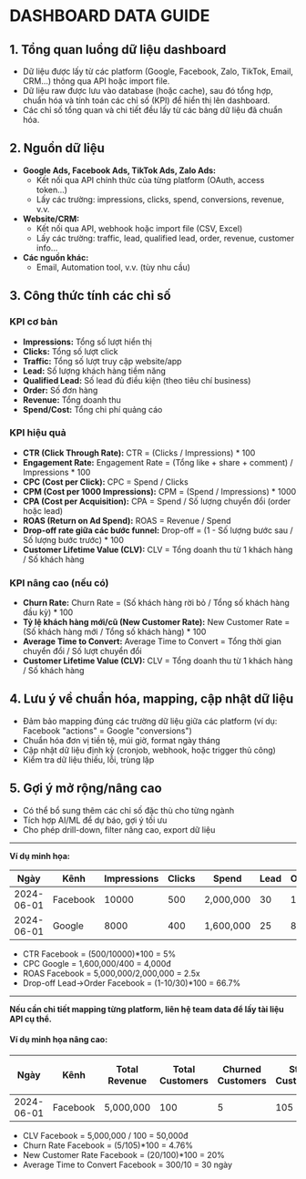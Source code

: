 # DASHBOARD DATA GUIDE

## 1. Tổng quan luồng dữ liệu dashboard
- Dữ liệu được lấy từ các platform (Google, Facebook, Zalo, TikTok, Email, CRM...) thông qua API hoặc import file.
- Dữ liệu raw được lưu vào database (hoặc cache), sau đó tổng hợp, chuẩn hóa và tính toán các chỉ số (KPI) để hiển thị lên dashboard.
- Các chỉ số tổng quan và chi tiết đều lấy từ các bảng dữ liệu đã chuẩn hóa.

## 2. Nguồn dữ liệu
- **Google Ads, Facebook Ads, TikTok Ads, Zalo Ads:**
  - Kết nối qua API chính thức của từng platform (OAuth, access token...)
  - Lấy các trường: impressions, clicks, spend, conversions, revenue, v.v.
- **Website/CRM:**
  - Kết nối qua API, webhook hoặc import file (CSV, Excel)
  - Lấy các trường: traffic, lead, qualified lead, order, revenue, customer info...
- **Các nguồn khác:**
  - Email, Automation tool, v.v. (tùy nhu cầu)

## 3. Công thức tính các chỉ số

### KPI cơ bản
- **Impressions:** Tổng số lượt hiển thị
- **Clicks:** Tổng số lượt click
- **Traffic:** Tổng số lượt truy cập website/app
- **Lead:** Số lượng khách hàng tiềm năng
- **Qualified Lead:** Số lead đủ điều kiện (theo tiêu chí business)
- **Order:** Số đơn hàng
- **Revenue:** Tổng doanh thu
- **Spend/Cost:** Tổng chi phí quảng cáo

### KPI hiệu quả
- **CTR (Click Through Rate):**
  CTR = (Clicks / Impressions) * 100
- **Engagement Rate:**
  Engagement Rate = (Tổng like + share + comment) / Impressions * 100
- **CPC (Cost per Click):**
  CPC = Spend / Clicks
- **CPM (Cost per 1000 Impressions):**
  CPM = (Spend / Impressions) * 1000
- **CPA (Cost per Acquisition):**
  CPA = Spend / Số lượng chuyển đổi (order hoặc lead)
- **ROAS (Return on Ad Spend):**
  ROAS = Revenue / Spend
- **Drop-off rate giữa các bước funnel:**
  Drop-off = (1 - Số lượng bước sau / Số lượng bước trước) * 100
- **Customer Lifetime Value (CLV):**
  CLV = Tổng doanh thu từ 1 khách hàng / Số khách hàng

### KPI nâng cao (nếu có)
- **Churn Rate:**
  Churn Rate = (Số khách hàng rời bỏ / Tổng số khách hàng đầu kỳ) * 100
- **Tỷ lệ khách hàng mới/cũ (New Customer Rate):**
  New Customer Rate = (Số khách hàng mới / Tổng số khách hàng) * 100
- **Average Time to Convert:**
  Average Time to Convert = Tổng thời gian chuyển đổi / Số lượt chuyển đổi
- **Customer Lifetime Value (CLV):**
  CLV = Tổng doanh thu từ 1 khách hàng / Số khách hàng

## 4. Lưu ý về chuẩn hóa, mapping, cập nhật dữ liệu
- Đảm bảo mapping đúng các trường dữ liệu giữa các platform (ví dụ: Facebook "actions" = Google "conversions")
- Chuẩn hóa đơn vị tiền tệ, múi giờ, format ngày tháng
- Cập nhật dữ liệu định kỳ (cronjob, webhook, hoặc trigger thủ công)
- Kiểm tra dữ liệu thiếu, lỗi, trùng lặp

## 5. Gợi ý mở rộng/nâng cao
- Có thể bổ sung thêm các chỉ số đặc thù cho từng ngành
- Tích hợp AI/ML để dự báo, gợi ý tối ưu
- Cho phép drill-down, filter nâng cao, export dữ liệu

---

**Ví dụ minh họa:**

| Ngày      | Kênh      | Impressions | Clicks | Spend  | Lead | Order | Revenue |
|-----------|-----------|-------------|--------|--------|------|-------|---------|
| 2024-06-01| Facebook  | 10000       | 500    | 2,000,000 | 30   | 10    | 5,000,000 |
| 2024-06-01| Google    | 8000        | 400    | 1,600,000 | 25   | 8     | 4,000,000 |

- CTR Facebook = (500/10000)*100 = 5%
- CPC Google = 1,600,000/400 = 4,000đ
- ROAS Facebook = 5,000,000/2,000,000 = 2.5x
- Drop-off Lead→Order Facebook = (1-10/30)*100 = 66.7%

---

**Nếu cần chi tiết mapping từng platform, liên hệ team data để lấy tài liệu API cụ thể.**

#### Ví dụ minh họa nâng cao:
| Ngày      | Kênh      | Total Revenue | Total Customers | Churned Customers | Start Customers | New Customers | Total Conversion Time | Total Conversions |
|-----------|-----------|--------------|-----------------|-------------------|-----------------|---------------|----------------------|------------------|
| 2024-06-01| Facebook  | 5,000,000    | 100             | 5                 | 105             | 20            | 300                  | 10               |

- CLV Facebook = 5,000,000 / 100 = 50,000đ
- Churn Rate Facebook = (5/105)*100 = 4.76%
- New Customer Rate Facebook = (20/100)*100 = 20%
- Average Time to Convert Facebook = 300/10 = 30 ngày 